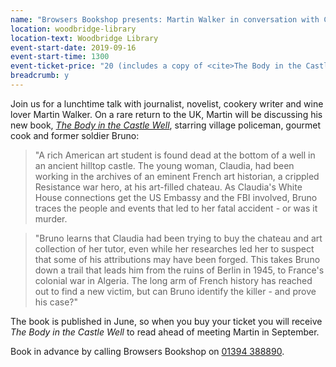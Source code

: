 ```yaml
---
name: "Browsers Bookshop presents: Martin Walker in conversation with Catherine Larner"
location: woodbridge-library
location-text: Woodbridge Library
event-start-date: 2019-09-16
event-start-time: 1300
event-ticket-price: "20 (includes a copy of <cite>The Body in the Castle Well</cite>); £12 for one additional ticket without the book"
breadcrumb: y
---
```


Join us for a lunchtime talk with journalist, novelist, cookery writer and wine lover Martin Walker. On a rare return to the UK, Martin will be discussing his new book, [<cite>The Body in the Castle Well</cite>](https://suffolk.spydus.co.uk/cgi-bin/spydus.exe/ENQ/OPAC/BIBENQ?BRN=2558181), starring village policeman, gourmet cook and former soldier Bruno:

> "A rich American art student is found dead at the bottom of a well in an ancient hilltop castle. The young woman, Claudia, had been working in the archives of an eminent French art historian, a crippled Resistance war hero, at his art-filled chateau. As Claudia's White House connections get the US Embassy and the FBI involved, Bruno traces the people and events that led to her fatal accident - or was it murder.

> "Bruno learns that Claudia had been trying to buy the chateau and art collection of her tutor, even while her researches led her to suspect that some of his attributions may have been forged. This takes Bruno down a trail that leads him from the ruins of Berlin in 1945, to France's colonial war in Algeria. The long arm of French history has reached out to find a new victim, but can Bruno identify the killer - and prove his case?"

The book is published in June, so when you buy your ticket you will receive <cite>The Body in the Castle Well</cite> to read ahead of meeting Martin in September.

Book in advance by calling Browsers Bookshop on [01394 388890](tel:01384388890).

